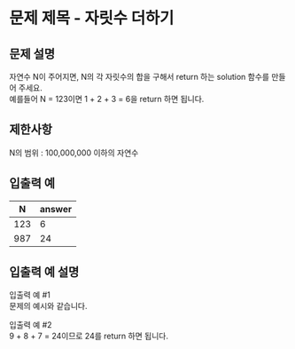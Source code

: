 # 문제 제목 - 자릿수 더하기
## 문제 설명
자연수 N이 주어지면, N의 각 자릿수의 합을 구해서 return 하는 solution 함수를 만들어 주세요.  
예를들어 N = 123이면 1 + 2 + 3 = 6을 return 하면 됩니다.

## 제한사항
N의 범위 : 100,000,000 이하의 자연수
## 입출력 예
N	| answer
---|---|
123	| 6
987	| 24
## 입출력 예 설명
입출력 예 #1  
문제의 예시와 같습니다.

입출력 예 #2  
9 + 8 + 7 = 24이므로 24를 return 하면 됩니다.
